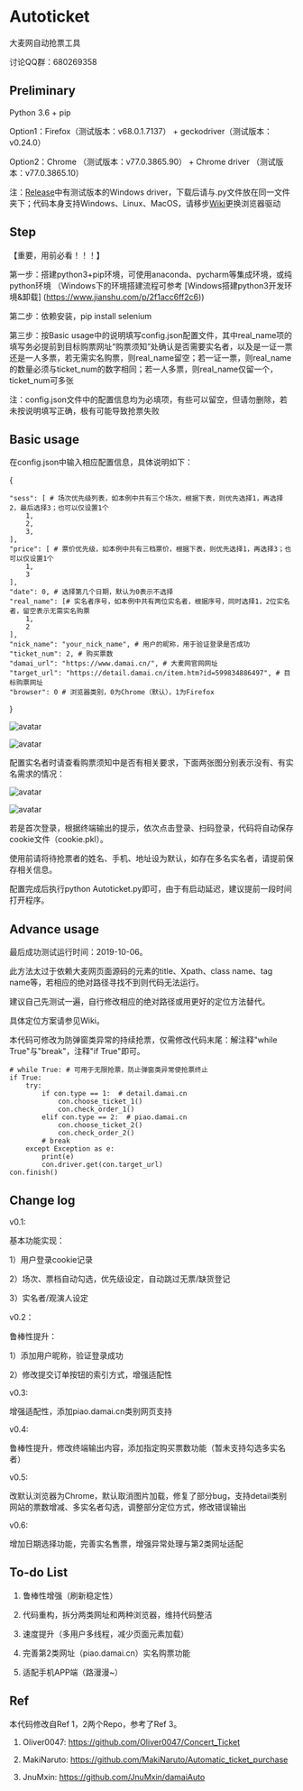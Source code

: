 # Autoticket
大麦网自动抢票工具

讨论QQ群：680269358

## Preliminary
Python 3.6 + pip 

Option1：Firefox（测试版本：v68.0.1.7137） + geckodriver（测试版本：v0.24.0）

Option2：Chrome （测试版本：v77.0.3865.90） + Chrome driver （测试版本：v77.0.3865.10）

注：[Release](https://github.com/Entromorgan/Autoticket/releases)中有测试版本的Windows driver，下载后请与.py文件放在同一文件夹下；代码本身支持Windows、Linux、MacOS，请移步[Wiki](https://github.com/Entromorgan/Autoticket/wiki/%E6%B5%8F%E8%A7%88%E5%99%A8%E9%A9%B1%E5%8A%A8)更换浏览器驱动

## Step
【重要，用前必看！！！】

第一步：搭建python3+pip环境，可使用anaconda、pycharm等集成环境，或纯python环境 （Windows下的环境搭建流程可参考 [Windows搭建python3开发环境&卸载] (https://www.jianshu.com/p/2f1acc6ff2c6))

第二步：依赖安装，pip install selenium

第三步：按Basic usage中的说明填写config.json配置文件，其中real_name项的填写务必提前到目标购票网址“购票须知”处确认是否需要实名者，以及是一证一票还是一人多票，若无需实名购票，则real_name留空；若一证一票，则real_name的数量必须与ticket_num的数字相同；若一人多票，则real_name仅留一个，ticket_num可多张

注：config.json文件中的配置信息均为必填项，有些可以留空，但请勿删除，若未按说明填写正确，极有可能导致抢票失败

## Basic usage
在config.json中输入相应配置信息，具体说明如下：

{
    
    "sess": [ # 场次优先级列表，如本例中共有三个场次，根据下表，则优先选择1，再选择2，最后选择3；也可以仅设置1个
        1,
        2,
        3,
    ],
    "price": [ # 票价优先级，如本例中共有三档票价，根据下表，则优先选择1，再选择3；也可以仅设置1个
        1,
        3
    ],
    "date": 0, # 选择第几个日期，默认为0表示不选择
    "real_name": [# 实名者序号，如本例中共有两位实名者，根据序号，同时选择1，2位实名者，留空表示无需实名购票
        1,
        2
    ],
    "nick_name": "your_nick_name", # 用户的昵称，用于验证登录是否成功
    "ticket_num": 2, # 购买票数
    "damai_url": "https://www.damai.cn/", # 大麦网官网网址
    "target_url": "https://detail.damai.cn/item.htm?id=599834886497", # 目标购票网址
    "browser": 0 # 浏览器类别，0为Chrome（默认），1为Firefox
}

![avatar](/picture/1.png)

![avatar](/picture/2.png)

配置实名者时请查看购票须知中是否有相关要求，下面两张图分别表示没有、有实名需求的情况：

![avatar](/picture/3.png)

![avatar](/picture/4.png)

若是首次登录，根据终端输出的提示，依次点击登录、扫码登录，代码将自动保存cookie文件（cookie.pkl）。

使用前请将待抢票者的姓名、手机、地址设为默认，如存在多名实名者，请提前保存相关信息。

配置完成后执行python Autoticket.py即可，由于有启动延迟，建议提前一段时间打开程序。

## Advance usage
最后成功测试运行时间：2019-10-06。

此方法太过于依赖大麦网页面源码的元素的title、Xpath、class name、tag name等，若相应的绝对路径寻找不到则代码无法运行。

建议自己先测试一遍，自行修改相应的绝对路径或用更好的定位方法替代。

具体定位方案请参见Wiki。

本代码可修改为防弹窗类异常的持续抢票，仅需修改代码末尾：解注释"while True"与"break"，注释"if True"即可。

    # while True: # 可用于无限抢票，防止弹窗类异常使抢票终止
    if True:
        try:
            if con.type == 1:  # detail.damai.cn
                con.choose_ticket_1()
                con.check_order_1()
            elif con.type == 2:  # piao.damai.cn
                con.choose_ticket_2()
                con.check_order_2()
            # break
        except Exception as e:
            print(e)
            con.driver.get(con.target_url)
    con.finish()

## Change log
v0.1: 

基本功能实现：

  1）用户登录cookie记录
  
  2）场次、票档自动勾选，优先级设定，自动跳过无票/缺货登记
  
  3）实名者/观演人设定
  
v0.2：

鲁棒性提升：

  1）添加用户昵称，验证登录成功
  
  2）修改提交订单按钮的索引方式，增强适配性
  
v0.3:

增强适配性，添加piao.damai.cn类别网页支持

v0.4:

鲁棒性提升，修改终端输出内容，添加指定购买票数功能（暂未支持勾选多实名者）

v0.5:

改默认浏览器为Chrome，默认取消图片加载，修复了部分bug，支持detail类别网站的票数增减、多实名者勾选，调整部分定位方式，修改错误输出

v0.6:

增加日期选择功能，完善实名售票，增强异常处理与第2类网址适配
  
## To-do List

1. 鲁棒性增强（刷新稳定性）

2. 代码重构，拆分两类网址和两种浏览器，维持代码整洁

3. 速度提升（多用户多线程，减少页面元素加载）

4. 完善第2类网址（piao.damai.cn）实名购票功能

5. 适配手机APP端（路漫漫~）

## Ref
本代码修改自Ref 1，2两个Repo，参考了Ref 3。

1. Oliver0047: https://github.com/Oliver0047/Concert_Ticket

2. MakiNaruto: https://github.com/MakiNaruto/Automatic_ticket_purchase

3. JnuMxin: https://github.com/JnuMxin/damaiAuto
